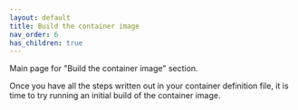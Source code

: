 ```yaml
---
layout: default
title: Build the container image
nav_order: 6
has_children: true
---
```


Main page for "Build the container image" section.

Once you have all the steps written out in your container definition file, it is time to try running an initial build of the container image.
